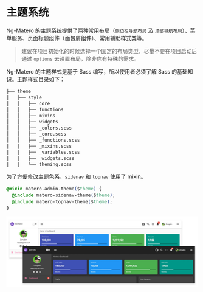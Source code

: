 # 主题系统

Ng-Matero 的主题系统提供了两种常用布局（`侧边栏导航布局` 及 `顶部导航布局`）、菜单服务、页面标题组件（面包屑组件）、常用辅助样式类等。

> 建议在项目初始化的时候选择一个固定的布局类型，尽量不要在项目启动后通过 `options` 去设置布局，除非你有特殊的需求。

Ng-Matero 的主题样式是基于 Sass 编写，所以使用者必须了解 Sass 的基础知识。主题样式目录如下：

```text
├── theme                               
│   ├── style                           
│   │   ├── core   
│   │   ├── functions   
│   │   ├── mixins
│   │   ├── widgets
│   │   ├── _colors.scss
│   │   ├── _core.scss
│   │   ├── _functions.scss
│   │   ├── _mixins.scss
│   │   ├── _variables.scss
│   │   ├── _widgets.scss
│   │   └── theming.scss
```

为了方便修改主题色系，`sidenav` 和 `topnav` 使用了 mixin。

```css
@mixin matero-admin-theme($theme) {
  @include matero-sidenav-theme($theme);
  @include matero-topnav-theme($theme);
}
```

![](../.gitbook/assets/theme.jpg)


